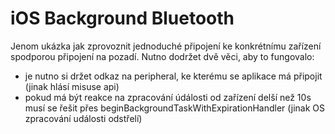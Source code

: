# iOS Background Bluetooth

Jenom ukázka jak zprovoznit jednoduché připojení ke konkrétnímu zařízení spodporou připojení na pozadí. Nutno dodržet dvě věci, aby to fungovalo:
- je nutno si držet odkaz na peripheral, ke kterému se aplikace má připojit (jinak hlásí misuse api)
- pokud má být reakce na zpracování údálosti od zařízení delší než 10s musí se řešit přes beginBackgroundTaskWithExpirationHandler (jinak OS zpracování události odstřelí)
